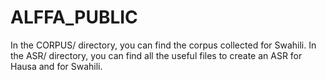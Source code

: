 ALFFA_PUBLIC
============

In the CORPUS/ directory, you can find the corpus collected for Swahili.
In the ASR/ directory, you can find all the useful files to create an ASR for Hausa and for Swahili. 

